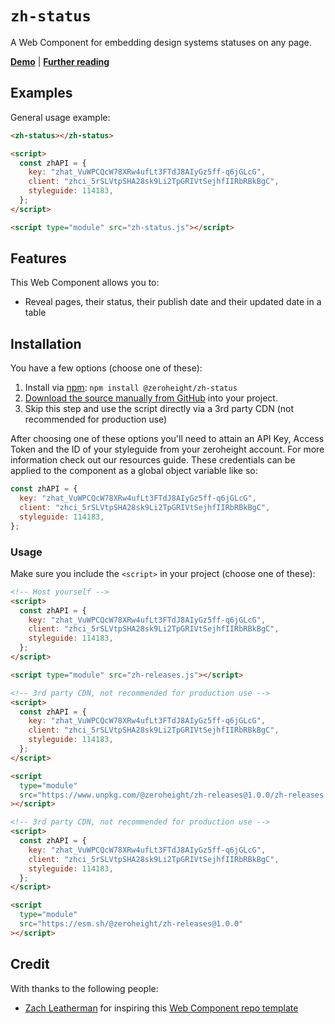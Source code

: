 # `zh-status`

A Web Component for embedding design systems statuses on any page.

**[Demo](https://zeroheight-demos.github.io/zh-status/demo.html)** | **[Further reading](https://zeroheight.com/blog/api-tutorial-add-page-statuses-to-any-website/)**

## Examples

General usage example:

```html
<zh-status></zh-status>

<script>
  const zhAPI = {
    key: "zhat_VuWPCQcW78XRw4ufLt3FTdJ8AIyGz5ff-q6jGLcG",
    client: "zhci_5rSLVtpSHA28sk9Li2TpGRIVtSejhfIIRbRBkBgC",
    styleguide: 114183,
  };
</script>

<script type="module" src="zh-status.js"></script>
```

## Features

This Web Component allows you to:

- Reveal pages, their status, their publish date and their updated date in a table

## Installation

You have a few options (choose one of these):

1. Install via [npm](https://www.npmjs.com/package/@zeroheight/zh-status): `npm install @zeroheight/zh-status`
1. [Download the source manually from GitHub](https://github.com/zeroheight-demos/zh-status/releases) into your project.
1. Skip this step and use the script directly via a 3rd party CDN (not recommended for production use)

After choosing one of these options you'll need to attain an API Key, Access Token and the ID of your styleguide from your zeroheight account. For more information check out our resources guide. These credentials can be applied to the component as a global object variable like so:

```js
const zhAPI = {
  key: "zhat_VuWPCQcW78XRw4ufLt3FTdJ8AIyGz5ff-q6jGLcG",
  client: "zhci_5rSLVtpSHA28sk9Li2TpGRIVtSejhfIIRbRBkBgC",
  styleguide: 114183,
};
```

### Usage

Make sure you include the `<script>` in your project (choose one of these):

```html
<!-- Host yourself -->
<script>
  const zhAPI = {
    key: "zhat_VuWPCQcW78XRw4ufLt3FTdJ8AIyGz5ff-q6jGLcG",
    client: "zhci_5rSLVtpSHA28sk9Li2TpGRIVtSejhfIIRbRBkBgC",
    styleguide: 114183,
  };
</script>

<script type="module" src="zh-releases.js"></script>
```

```html
<!-- 3rd party CDN, not recommended for production use -->
<script>
  const zhAPI = {
    key: "zhat_VuWPCQcW78XRw4ufLt3FTdJ8AIyGz5ff-q6jGLcG",
    client: "zhci_5rSLVtpSHA28sk9Li2TpGRIVtSejhfIIRbRBkBgC",
    styleguide: 114183,
  };
</script>

<script
  type="module"
  src="https://www.unpkg.com/@zeroheight/zh-releases@1.0.0/zh-releases.js"
></script>
```

```html
<!-- 3rd party CDN, not recommended for production use -->
<script>
  const zhAPI = {
    key: "zhat_VuWPCQcW78XRw4ufLt3FTdJ8AIyGz5ff-q6jGLcG",
    client: "zhci_5rSLVtpSHA28sk9Li2TpGRIVtSejhfIIRbRBkBgC",
    styleguide: 114183,
  };
</script>

<script
  type="module"
  src="https://esm.sh/@zeroheight/zh-releases@1.0.0"
></script>
```

## Credit

With thanks to the following people:

- [Zach Leatherman](https://zachleat.com) for inspiring this [Web Component repo template](https://github.com/daviddarnes/component-template)
